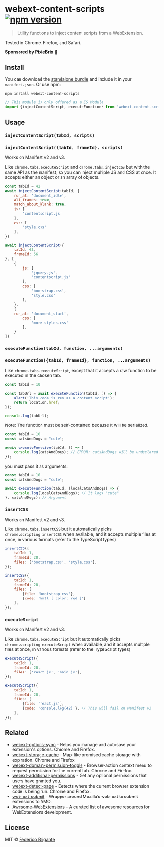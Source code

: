 # webext-content-scripts [![npm version](https://img.shields.io/npm/v/webext-content-scripts.svg)](https://www.npmjs.com/package/webext-content-scripts)

> Utility functions to inject content scripts from a WebExtension.

Tested in Chrome, Firefox, and Safari.

**Sponsored by [PixieBrix](https://www.pixiebrix.com)** :tada:

## Install

You can download the [standalone bundle](https://bundle.fregante.com/?pkg=webext-content-scripts&name=window) and include it in your `manifest.json`. Or use npm:

```sh
npm install webext-content-scripts
```

```js
// This module is only offered as a ES Module
import {injectContentScript, executeFunction} from 'webext-content-scripts';
```

## Usage

### `injectContentScript(tabId, scripts)`
### `injectContentScript({tabId, frameId}, scripts)`

Works on Manifest v2 and v3.

Like `chrome.tabs.executeScript` and `chrome.tabs.injectCSS` but with the same API as the manifest, so you can inject multiple JS and CSS at once. It accepts either an object or an array of objects.

```js
const tabId = 42;
await injectContentScript(tabId, {
	run_at: 'document_idle',
	all_frames: true,
	match_about_blank: true,
	js: [
		'contentscript.js'
	],
	css: [
		'style.css'
	],
})
```

```js
await injectContentScript({
	tabId: 42,
	frameId: 56
}, [
	{
		js: [
			'jquery.js',
			'contentscript.js'
		],
		css: [
			'bootstrap.css',
			'style.css'
		],
	},
	{
	run_at: 'document_start',
		css: [
			'more-styles.css'
		],
	}
])
```

### `executeFunction(tabId, function, ...arguments)`
### `executeFunction({tabId, frameId}, function, ...arguments)`

Like `chrome.tabs.executeScript`, except that it accepts a raw function to be executed in the chosen tab.

```js
const tabId = 10;

const tabUrl = await executeFunction(tabId, () => {
	alert('This code is run as a content script');
	return location.href;
});

console.log(tabUrl);
```

Note: The function must be self-contained because it will be serialized.

```js
const tabId = 10;
const catsAndDogs = "cute";

await executeFunction(tabId, () => {
	console.log(catsAndDogs); // ERROR: catsAndDogs will be undeclared and will throw an error
});
```

you must pass it as arguments:


```js
const tabId = 10;
const catsAndDogs = "cute";

await executeFunction(tabId, (localCatsAndDogs) => {
	console.log(localCatsAndDogs); // It logs "cute"
}, catsAndDogs); // Argument
```

### `insertCSS`

Works on Manifest v2 and v3.

Like `chrome.tabs.insertCSS` but it automatically picks `chrome.scripting.insertCSS` when available, and it accepts multiple files at once, in various formats (refer to the TypeScript types)

```js
insertCSS({
	tabId: 1,
	frameId: 20,
	files: ['bootstrap.css', 'style.css'],
});
```

```js
insertCSS({
	tabId: 1,
	frameId: 20,
	files: [
		{file: 'bootstrap.css'},
		{code: 'hmtl { color: red }'}
	],
});
```

### `executeScript`

Works on Manifest v2 and v3.

Like `chrome.tabs.executeScript` but it automatically picks `chrome.scripting.executeScript` when available, and it accepts multiple files at once, in various formats (refer to the TypeScript types)

```js
executeScript({
	tabId: 1,
	frameId: 20,
	files: ['react.js', 'main.js'],
});
```

```js
executeScript({
	tabId: 1,
	frameId: 20,
	files: [
		{file: 'react.js'},
		{code: 'console.log(42)'}, // This will fail on Manifest v3
	],
});
```

## Related

- [webext-options-sync](https://github.com/fregante/webext-options-sync) - Helps you manage and autosave your extension's options. Chrome and Firefox.
- [webext-storage-cache](https://github.com/fregante/webext-storage-cache) - Map-like promised cache storage with expiration. Chrome and Firefox
- [webext-domain-permission-toggle](https://github.com/fregante/webext-domain-permission-toggle) - Browser-action context menu to request permission for the current tab. Chrome and Firefox.
- [webext-additional-permissions](https://github.com/fregante/webext-additional-permissions) - Get any optional permissions that users have granted you.
- [webext-detect-page](https://github.com/fregante/webext-detect-page) - Detects where the current browser extension code is being run. Chrome and Firefox.
- [web-ext-submit](https://github.com/fregante/web-ext-submit) - Wrapper around Mozilla’s web-ext to submit extensions to AMO.
- [Awesome-WebExtensions](https://github.com/fregante/Awesome-WebExtensions) - A curated list of awesome resources for WebExtensions development.

## License

MIT © [Federico Brigante](https://fregante.com)
